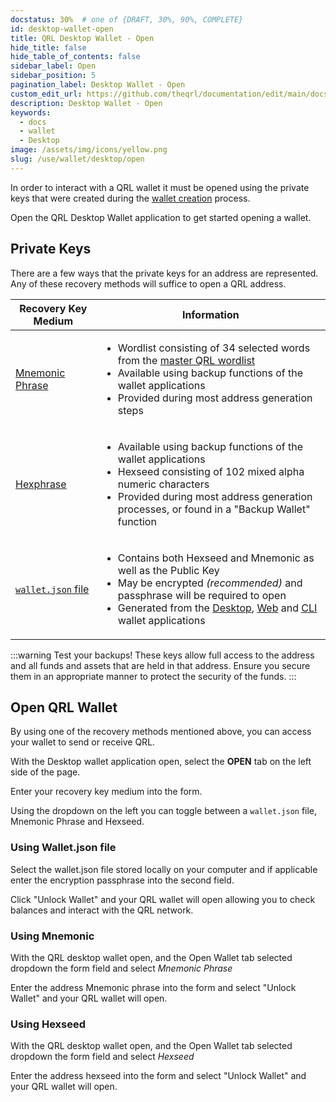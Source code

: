 ```yaml
---
docstatus: 30%  # one of {DRAFT, 30%, 90%, COMPLETE}
id: desktop-wallet-open
title: QRL Desktop Wallet - Open
hide_title: false
hide_table_of_contents: false
sidebar_label: Open
sidebar_position: 5
pagination_label: Desktop Wallet - Open
custom_edit_url: https://github.com/theqrl/documentation/edit/main/docs/Use/Wallet/Desktop/open-wallet.md
description: Desktop Wallet - Open
keywords:
  - docs
  - wallet
  - Desktop
image: /assets/img/icons/yellow.png
slug: /use/wallet/desktop/open
---
```


In order to interact with a QRL wallet it must be opened using the private keys that were created during the [wallet creation](/use/wallet/desktop/new) process.

Open the QRL Desktop Wallet application to get started opening a wallet.

## Private Keys

There are a few ways that the private keys for an address are represented. Any of these recovery methods will suffice to open a QRL address.

| Recovery Key Medium | Information |
| --- | --- |
| [Mnemonic Phrase](/build/address/mnemonic)  | <ul><li>Wordlist consisting of 34 selected words from the [master QRL wordlist](https://github.com/theQRL/qrllib/blob/master/src/qrl/wordlist.cpp)</li><li>Available using backup functions of the wallet applications</li> <li>Provided during most address generation steps</li></ul> |
| [Hexphrase](/build/address/hexphrase) | <ul><li>Available using backup functions of the wallet applications</li><li>Hexseed consisting of 102 mixed alpha numeric characters</li><li>Provided during most address generation processes, or found in a "Backup Wallet" function</li></ul> |
| [`wallet.json` file](/build/address/wallet-json) |  <ul><li>Contains both Hexseed and Mnemonic as well as the Public Key</li><li>May be encrypted *(recommended)* and passphrase will be required to open</li><li>Generated from the [Desktop](/use/wallet/desktop/overview), [Web](/use/wallet/web/overview) and [CLI](/use/node/node-cli/overview) wallet applications</li></ul> |


:::warning Test your backups!
These keys allow full access to the address and all funds and assets that are held in that address. Ensure you secure them in an appropriate manner to protect the security of the funds.
:::


## Open QRL Wallet

By using one of the recovery methods mentioned above, you can access your wallet to send or receive QRL.

With the Desktop wallet application open, select the **OPEN** tab on the left side of the page.

Enter your recovery key medium into the form.

Using the dropdown on the left you can toggle between a `wallet.json` file, Mnemonic Phrase and Hexseed.

### Using Wallet.json file

Select the wallet.json file stored locally on your computer and if applicable enter the encryption passphrase into the second field.

Click "Unlock Wallet" and your QRL wallet will open allowing you to check balances and interact with the QRL network. 

### Using Mnemonic

With the QRL desktop wallet open, and the Open Wallet tab selected dropdown the form field and select *Mnemonic Phrase*

Enter the address Mnemonic phrase into the form and select "Unlock Wallet" and your QRL wallet will open.

### Using Hexseed


With the QRL desktop wallet open, and the Open Wallet tab selected dropdown the form field and select *Hexseed*

Enter the address hexseed into the form and select "Unlock Wallet" and your QRL wallet will open.

